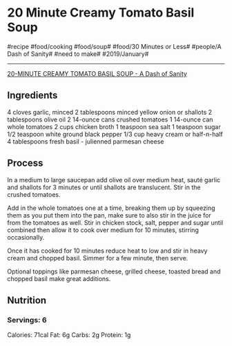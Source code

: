 # 20 Minute Creamy Tomato Basil Soup
#recipe #food/cooking #food/soup# #food/30 Minutes or Less# #people/A Dash of Sanity# #need to make# #2019/January#
- - - -
[20-MINUTE CREAMY TOMATO BASIL SOUP - A Dash of Sanity](https://www.dashofsanity.com/20-minute-creamy-tomato-basil-soup/)

## Ingredients
4 cloves garlic, minced
2 tablespoons minced yellow onion or shallots
2 tablespoons olive oil
2 14-ounce cans crushed tomatoes
1 14-ounce can whole tomatoes
2 cups chicken broth
1 teaspoon sea salt
1 teaspoon sugar
1/2 teaspoon white ground black pepper
1/3 cup heavy cream or half-n-half
4 tablespoons fresh basil - julienned
parmesan cheese

## Process
In a medium to large saucepan add olive oil over medium heat, sauté garlic and shallots for 3 minutes or until shallots are translucent. Stir in the crushed tomatoes.

Add in the whole tomatoes one at a time, breaking them up by squeezing them as you put them into the pan, make sure to also stir in the juice for from the tomatoes as well. Stir in chicken stock, salt, pepper and sugar until combined then allow it to cook over medium for 10 minutes, stirring occasionally.

Once it has cooked for 10 minutes reduce heat to low and stir in heavy cream and chopped basil. Simmer for a few minute, then serve.

Optional toppings like parmesan cheese, grilled cheese, toasted bread and chopped basil make great additions.

## Nutrition
### Servings: 6
Calories: 71cal
Fat: 6g
Carbs: 2g
Protein: 1g